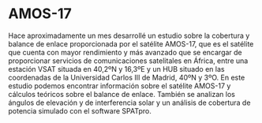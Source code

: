 # AMOS-17
Hace aproximadamente un mes desarrollé un estudio sobre la cobertura y balance de enlace proporcionada por el satélite AMOS-17, que es el satélite que cuenta con mayor rendimiento y más avanzado que se encargar de proporcionar servicios de comunicaciones satelitales en África, entre una estación VSAT situada en 40,2ºN y 16,3ºE y un HUB situado en las coordenadas de la Universidad Carlos III de Madrid, 40ºN y 3ºO.  En este estudio podemos encontrar información sobre el satélite AMOS-17 y cálculos teóricos sobre el balance de enlace. También se analizan los ángulos de elevación y de interferencia solar y un análisis de cobertura de potencia simulado con el software SPATpro.
